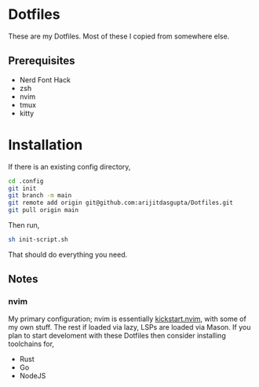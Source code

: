 # Dotfiles

These are my Dotfiles. Most of these I copied from somewhere else.

## Prerequisites
- Nerd Font Hack
- zsh
- nvim
- tmux
- kitty 

# Installation

If there is an existing config directory,

```bash
cd .config
git init
git branch -m main
git remote add origin git@github.com:arijitdasgupta/Dotfiles.git
git pull origin main
```

Then run,
```bash
sh init-script.sh
```

That should do everything you need.

## Notes
### nvim
My primary configuration; nvim is essentially [kickstart.nvim](git@github.com:nvim-lua/kickstart.nvim.git), with some of my own stuff. The rest if loaded via lazy, LSPs are loaded via Mason. If you plan to start develoment with these Dotfiles then consider installing toolchains for,

 - Rust
 - Go
 - NodeJS

